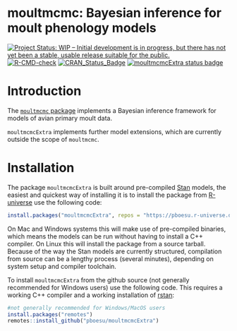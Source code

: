 # moultmcmc: Bayesian inference for moult phenology models

<!-- badges: start -->
[![Project Status: WIP – Initial development is in progress, but there has not yet been a stable, usable release suitable for the public.](https://www.repostatus.org/badges/latest/wip.svg)](https://www.repostatus.org/#wip)
[![R-CMD-check](https://github.com/pboesu/moultmcmcExtra/workflows/R-CMD-check/badge.svg)](https://github.com/pboesu/moultmcmcExtra/actions)
[![CRAN\_Status\_Badge](http://www.r-pkg.org/badges/version/moultmcmc)]()
[![moultmcmcExtra status badge](https://pboesu.r-universe.dev/badges/moultmcmcExtra)](https://pboesu.r-universe.dev)
<!-- badges: end -->

# Introduction
The [`moultmcmc` package](https://github.com/pboesu/moultmcmc) implements a Bayesian inference framework for models of avian primary moult data.

`moultmcmcExtra` implements further model extensions, which are currently outside the scope of `moultmcmc`.

# Installation
The package `moultmcmcExtra` is built around pre-compiled [Stan](https://mc-stan.org/) models, the easiest and quickest way of installing it is to install the package from [R-universe](https://pboesu.r-universe.dev/) use the following code:

```r
install.packages("moultmcmcExtra", repos = "https://pboesu.r-universe.dev")
```
On Mac and Windows systems this will make use of pre-compiled binaries, which means the models can be run  without having to install a C++ compiler. On Linux this will install the package from a source tarball. Because of the way the Stan models are currently structured, compilation from source can be a lengthy process (several minutes), depending on system setup and compiler toolchain.

To install `moultmcmcExtra` from the github source (not generally recommended for Windows users) use the following code. This requires a working C++ compiler and a working installation of [rstan](https://mc-stan.org/rstan):

```r
#not generally recommended for Windows/MacOS users
install.packages("remotes")
remotes::install_github("pboesu/moultmcmcExtra")
```



